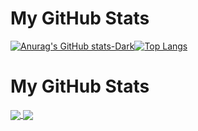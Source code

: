# My GitHub Stats
[![Anurag's GitHub stats-Dark](https://github-readme-stats.vercel.app/api?username=stenstromen&show_icons=true&theme=dark#gh-dark-mode-only)](https://github.com/anuraghazra/github-readme-stats#gh-dark-mode-only)[![Top Langs](https://github-readme-stats.vercel.app/api/top-langs/?username=stenstromen&theme=dark&layout=compact&langs_count=10#gh-dark-mode-only)](https://github.com/anuraghazra/github-readme-stats)

# My GitHub Stats

<a href="https://github.com/anuraghazra/github-readme-stats#gh-dark-mode-only">
  <img align="center" src="https://github-readme-stats.vercel.app/api?username=stenstromen&show_icons=true&theme=dark#gh-dark-mode-only" />
</a>
<a href="https://github.com/anuraghazra/github-readme-stats">
  <img align="center" src="https://github-readme-stats.vercel.app/api/top-langs/?username=stenstromen&theme=dark&layout=compact&langs_count=10#gh-dark-mode-only" />
</a>

<!--
**Stenstromen/stenstromen** is a ✨ _special_ ✨ repository because its `README.md` (this file) appears on your GitHub profile.

Here are some ideas to get you started:

- 🔭 I’m currently working on ...
- 🌱 I’m currently learning ...
- 👯 I’m looking to collaborate on ...
- 🤔 I’m looking for help with ...
- 💬 Ask me about ...
- 📫 How to reach me: ...
- 😄 Pronouns: ...
- ⚡ Fun fact: ...
-->

